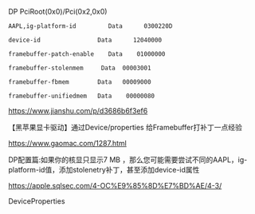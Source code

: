 DP
PciRoot(0x0)/Pci(0x2,0x0)  


    AAPL,ig-platform-id      	Data 	  0300220D

    device-id         	     Data 	   12040000

    framebuffer-patch-enable 	Data 	01000000

    framebuffer-stolenmem 	  Data 	00003001

    framebuffer-fbmem  	     Data 	00009000

    framebuffer-unifiedmem   Data    00000080 



https://www.jianshu.com/p/d3686b6f3ef6

【黑苹果显卡驱动】通过Device/properties 给Framebuffer打补丁一点经验

https://www.gaomac.com/1287.html

DP配置篇:如果你的核显只显示7 MB ，那么您可能需要尝试不同的AAPL，ig-platform-id值，添加stolenetry补丁，甚至添加device-id属性

https://apple.sqlsec.com/4-OC%E9%85%8D%E7%BD%AE/4-3/

DeviceProperties
